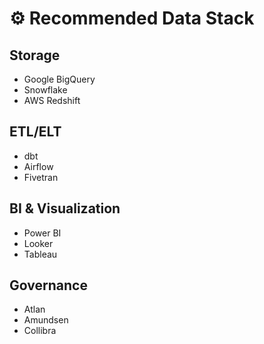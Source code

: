 # ⚙️ Recommended Data Stack

## Storage
- Google BigQuery
- Snowflake
- AWS Redshift

## ETL/ELT
- dbt
- Airflow
- Fivetran

## BI & Visualization
- Power BI
- Looker
- Tableau

## Governance
- Atlan
- Amundsen
- Collibra
